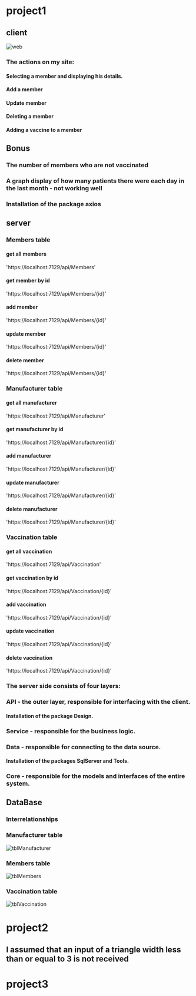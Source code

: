 # project1
## client
![web](https://github.com/estiHaker/Hadasim/assets/144729995/9d4141d6-e4e9-4e2e-bb48-6020fb913dc9)
### The actions on my site:
#### Selecting a member and displaying his details.
#### Add a member
#### Update member
#### Deleting a member
#### Adding a vaccine to a member
## Bonus
### The number of members who are not vaccinated
### A graph display of how many patients there were each day in the last month - not working well

### Installation of the package axios

## server
### Members table
#### get all members
'https://localhost:7129/api/Members'
#### get member by id
'https://localhost:7129/api/Members/{id}'
#### add member
'https://localhost:7129/api/Members/{id}'
#### update member
'https://localhost:7129/api/Members/{id}'
#### delete member
'https://localhost:7129/api/Members/{id}'

### Manufacturer table
#### get all manufacturer
'https://localhost:7129/api/Manufacturer'
#### get manufacturer by id
'https://localhost:7129/api/Manufacturer/{id}'
#### add manufacturer
'https://localhost:7129/api/Manufacturer/{id}'
#### update manufacturer
'https://localhost:7129/api/Manufacturer/{id}'
#### delete manufacturer
'https://localhost:7129/api/Manufacturer/{id}'

### Vaccination table
#### get all vaccination
'https://localhost:7129/api/Vaccination'
#### get vaccination by id
'https://localhost:7129/api/Vaccination/{id}'
#### add vaccination
'https://localhost:7129/api/Vaccination/{id}'
#### update vaccination
'https://localhost:7129/api/Vaccination/{id}'
#### delete vaccination
'https://localhost:7129/api/Vaccination/{id}'

### The server side consists of four layers:
### API - the outer layer, responsible for interfacing with the client.
#### Installation of the package Design.
### Service - responsible for the business logic.
### Data - responsible for connecting to the data source.
#### Installation of the packages SqlServer and Tools.
### Core - responsible for the models and interfaces of the entire system.


## DataBase
### Interrelationships

### Manufacturer table
![tblManufacturer](https://github.com/estiHaker/Hadasim/assets/144729995/81c52ada-d509-41ca-ab2c-618f07c59b7d)
### Members table
![tblMembers](https://github.com/estiHaker/Hadasim/assets/144729995/d16cb662-d5f3-4495-bf47-2f324c05a98a)
### Vaccination table
![tblVaccination](https://github.com/estiHaker/Hadasim/assets/144729995/09368052-d577-4872-8435-e27bb9ebbfec)

# project2
## I assumed that an input of a triangle width less than or equal to 3 is not received

# project3
##
